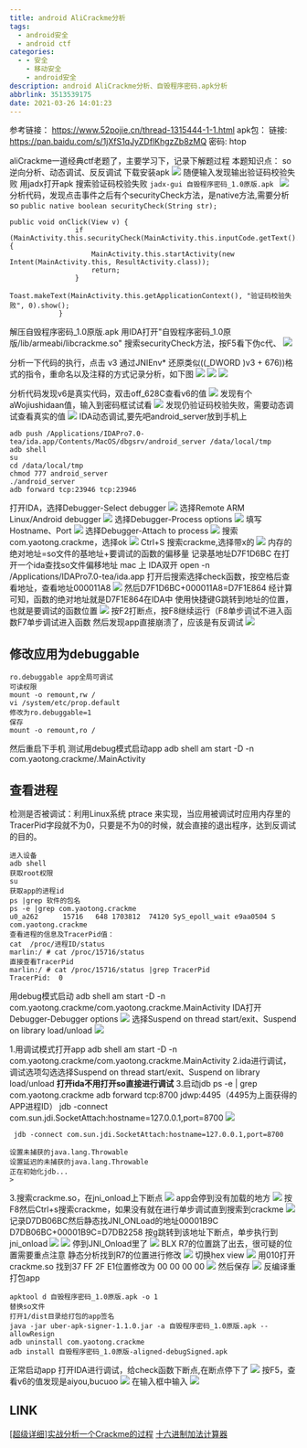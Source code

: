 ```yaml
---
title: android AliCrackme分析
tags:
  - android安全
  - android ctf
categories:
  - - 安全
    - 移动安全
    - android安全
description: android AliCrackme分析、自毁程序密码.apk分析
abbrlink: 3513539175
date: 2021-03-26 14:01:23
---
```

参考链接：
https://www.52pojie.cn/thread-1315444-1-1.html
apk包：
链接: https://pan.baidu.com/s/1jXfS1qJyZDflKhgzZb8zMQ  密码: htop

aliCrackme一道经典ctf老题了，主要学习下，记录下解题过程
本题知识点：
so逆向分析、动态调试、反反调试
下载安装apk
![](https://raw.githubusercontent.com/tea9/image/master/blog_img/41/1.png)
随便输入发现输出验证码校验失败
用jadx打开apk 搜索验证码校验失败
`jadx-gui 自毁程序密码_1.0原版.apk `
![](https://raw.githubusercontent.com/tea9/image/master/blog_img/41/2.png)
分析代码，发现点击事件之后有个securityCheck方法，是native方法,需要分析so
`public native boolean securityCheck(String str);`
```
public void onClick(View v) {
                if (MainActivity.this.securityCheck(MainActivity.this.inputCode.getText().toString())) {
                    MainActivity.this.startActivity(new Intent(MainActivity.this, ResultActivity.class));
                    return;
                }
                Toast.makeText(MainActivity.this.getApplicationContext(), "验证码校验失败", 0).show();
            }
```
解压自毁程序密码_1.0原版.apk
用IDA打开"自毁程序密码_1.0原版/lib/armeabi/libcrackme.so"
搜索securityCheck方法，按F5看下伪c代、
![](https://raw.githubusercontent.com/tea9/image/master/blog_img/41/3.png)

分析一下代码的执行，点击 v3 通过JNIEnv* 还原类似((_DWORD )v3 + 676))格式的指令，重命名以及注释的方式记录分析，如下图
![](https://raw.githubusercontent.com/tea9/image/master/blog_img/41/4.png)
![](https://raw.githubusercontent.com/tea9/image/master/blog_img/41/5.png)
![](https://raw.githubusercontent.com/tea9/image/master/blog_img/41/6.png)

分析代码发现v6是真实代码，双击off_628C查看v6的值
![](https://raw.githubusercontent.com/tea9/image/master/blog_img/41/7.png)
发现有个aWojiushidaan值，输入到密码框试试看
![](https://raw.githubusercontent.com/tea9/image/master/blog_img/41/8.png)
发现仍验证码校验失败，需要动态调试查看真实的值
![](https://raw.githubusercontent.com/tea9/image/master/blog_img/41/9.png)
IDA动态调试,要先吧android_server放到手机上
```
adb push /Applications/IDAPro7.0-tea/ida.app/Contents/MacOS/dbgsrv/android_server /data/local/tmp
adb shell
su
cd /data/local/tmp
chmod 777 android_server
./android_server
adb forward tcp:23946 tcp:23946
```
打开IDA，选择Debugger-Select debugger
![](https://raw.githubusercontent.com/tea9/image/master/blog_img/41/10.png)
选择Remote ARM Linux/Android debugger
![](https://raw.githubusercontent.com/tea9/image/master/blog_img/41/11.png)
选择Debugger-Process options
![](https://raw.githubusercontent.com/tea9/image/master/blog_img/41/14.png)
填写Hostname、Port
![](https://raw.githubusercontent.com/tea9/image/master/blog_img/41/15.png)
选择Debugger-Attach to process
![](https://raw.githubusercontent.com/tea9/image/master/blog_img/41/12.png)
搜索com.yaotong.crackme，选择ok
![](https://raw.githubusercontent.com/tea9/image/master/blog_img/41/16.png)
Ctrl+S 搜索crackme,选择带x的
![](https://raw.githubusercontent.com/tea9/image/master/blog_img/41/17.png)
内存的绝对地址=so文件的基地址+要调试的函数的偏移量
记录基地址D7F1D6BC
在打开一个ida查找so文件偏移地址
mac 上 IDA双开
open -n /Applications/IDAPro7.0-tea/ida.app
打开后搜索选择check函数，按空格后查看地址，查看地址000011A8
![](https://raw.githubusercontent.com/tea9/image/master/blog_img/41/18.png)
然后D7F1D6BC+000011A8=D7F1E864
经计算可知，函数的绝对地址就是D7F1E864在IDA中 使用快捷键G跳转到地址的位置，也就是要调试的函数位置
![](https://raw.githubusercontent.com/tea9/image/master/blog_img/41/19.png)
按F2打断点，按F8继续运行（F8单步调试不进入函数F7单步调试进入函数
然后发现app直接崩溃了，应该是有反调试
![](https://raw.githubusercontent.com/tea9/image/master/blog_img/41/27.png)

## 修改应用为debuggable

```
ro.debuggable app全局可调试
可读权限
mount -o remount,rw /
vi /system/etc/prop.default
修改为ro.debuggable=1
保存
mount -o remount,ro /
```
然后重启下手机
测试用debug模式启动app
adb shell am start -D -n com.yaotong.crackme/.MainActivity


## 查看进程
检测是否被调试：利用Linux系统 ptrace 来实现，当应用被调试时应用内存里的TracerPid字段就不为0，只要是不为0的时候，就会直接的退出程序，达到反调试的目的。

```
进入设备
adb shell
获取root权限
su
获取app的进程id
ps |grep 软件的包名
ps -e |grep com.yaotong.crackme
u0_a262      15716   648 1703812  74120 SyS_epoll_wait e9aa0504 S com.yaotong.crackme
查看进程的信息及TracerPid值： 
cat  /proc/进程ID/status
marlin:/ # cat /proc/15716/status
直接查看TracerPid
marlin:/ # cat /proc/15716/status |grep TracerPid                                                 
TracerPid:	0
```

用debug模式启动
adb shell am start -D -n com.yaotong.crackme/com.yaotong.crackme.MainActivity
IDA打开Debugger-Debugger options
![](https://raw.githubusercontent.com/tea9/image/master/blog_img/41/13.png)
选择Suspend on thread start/exit、Suspend on library load/unload
![](https://raw.githubusercontent.com/tea9/image/master/blog_img/41/20.png)

1.用调试模式打开app
 adb shell am start -D -n com.yaotong.crackme/com.yaotong.crackme.MainActivity
2.ida进行调试，调试选项勾选选择Suspend on thread start/exit、Suspend on library load/unload
**打开ida不用打开so直接进行调试**
3.启动jdb
 ps -e | grep com.yaotong.crackme
 adb forward tcp:8700 jdwp:4495（4495为上面获得的APP进程ID）
 jdb -connect com.sun.jdi.SocketAttach:hostname=127.0.0.1,port=8700
![](https://raw.githubusercontent.com/tea9/image/master/blog_img/41/21.png)

```
 jdb -connect com.sun.jdi.SocketAttach:hostname=127.0.0.1,port=8700

设置未捕获的java.lang.Throwable
设置延迟的未捕获的java.lang.Throwable
正在初始化jdb...
> 
```
3.搜索crackme.so，在jni_onload上下断点
![](https://raw.githubusercontent.com/tea9/image/master/blog_img/41/22.png)
app会停到没有加载的地方
![](https://raw.githubusercontent.com/tea9/image/master/blog_img/41/23.png)
按F8然后Ctrl+s搜索crackme，如果没有就在进行单步调试直到搜索到crackme
![](https://raw.githubusercontent.com/tea9/image/master/blog_img/41/24.png)
记录D7DB06BC然后静态找JNI_ONLoad的地址00001B9C
D7DB06BC+00001B9C=D7DB2258
按g跳转到该地址下断点，单步执行到jni_onload
![](https://raw.githubusercontent.com/tea9/image/master/blog_img/41/26.png)
![](https://raw.githubusercontent.com/tea9/image/master/blog_img/41/25.png)
停到JNI_Onload里了
![](https://raw.githubusercontent.com/tea9/image/master/blog_img/41/29.png)
BLX R7的位置跳了出去，很可疑的位置需要重点注意
静态分析找到R7的位置进行修改
![](https://raw.githubusercontent.com/tea9/image/master/blog_img/41/30.png)
切换hex view
![](https://raw.githubusercontent.com/tea9/image/master/blog_img/41/31.png)
用010打开crackme.so
找到37 FF 2F E1位置修改为 00 00 00 00
![](https://raw.githubusercontent.com/tea9/image/master/blog_img/41/32.png)
然后保存
![](https://raw.githubusercontent.com/tea9/image/master/blog_img/41/33.png)
反编译重打包app
```
apktool d 自毁程序密码_1.0原版.apk -o 1
替换so文件
打开1/dist目录给打包的app签名
java -jar uber-apk-signer-1.1.0.jar -a 自毁程序密码_1.0原版.apk --allowResign 
adb uninstall com.yaotong.crackme 
adb install 自毁程序密码_1.0原版-aligned-debugSigned.apk
```
正常启动app
打开IDA进行调试，给check函数下断点,在断点停下了
![](https://raw.githubusercontent.com/tea9/image/master/blog_img/41/34.png)
按F5，查看v6的值发现是aiyou,bucuoo
![](https://raw.githubusercontent.com/tea9/image/master/blog_img/41/35.png)
在输入框中输入
![](https://raw.githubusercontent.com/tea9/image/master/blog_img/41/36.png)

## LINK
[[超级详细]实战分析一个Crackme的过程](https://www.52pojie.cn/thread-1315444-1-1.html)
[十六进制加法计算器](http://www.ab126.com/system/2783.html)  